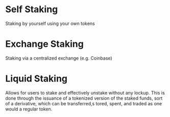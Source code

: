 # Self Staking
Staking by yourself using your own tokens
# Exchange Staking
Staking via a centralized exchange (e.g. Coinbase)
# Liquid Staking
Allows for users to stake and effectively unstake without any lockup. This is done through the issuance of a tokenized version of the staked funds, sort of a derivative, which can be transferred,s tored, spent, and traded as one would a regular token. 